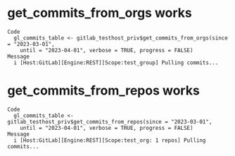 # get_commits_from_orgs works

    Code
      gl_commits_table <- gitlab_testhost_priv$get_commits_from_orgs(since = "2023-03-01",
        until = "2023-04-01", verbose = TRUE, progress = FALSE)
    Message
      i [Host:GitLab][Engine:REST][Scope:test_group] Pulling commits...

# get_commits_from_repos works

    Code
      gl_commits_table <- gitlab_testhost_priv$get_commits_from_repos(since = "2023-03-01",
        until = "2023-04-01", verbose = TRUE, progress = FALSE)
    Message
      i [Host:GitLab][Engine:REST][Scope:test_org: 1 repos] Pulling commits...

